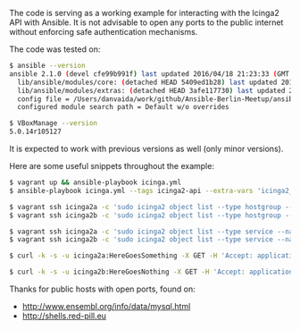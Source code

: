 The code is serving as a working example for interacting with the Icinga2 API with Ansible.
It is not advisable to open any ports to the public internet without enforcing safe authentication mechanisms.

The code was tested on:

```bash
$ ansible --version
ansible 2.1.0 (devel cfe99b991f) last updated 2016/04/18 21:23:33 (GMT +200)
  lib/ansible/modules/core: (detached HEAD 5409ed1b28) last updated 2016/04/18 21:23:52 (GMT +200)
  lib/ansible/modules/extras: (detached HEAD 3afe117730) last updated 2016/04/18 21:23:52 (GMT +200)
  config file = /Users/danvaida/work/github/Ansible-Berlin-Meetup/ansible-icinga2-api/ansible.cfg
  configured module search path = Default w/o overrides

$ VBoxManage --version
5.0.14r105127
```
It is expected to work with previous versions as well (only minor versions).

Here are some useful snippets throughout the example:

```bash
$ vagrant up && ansible-playbook icinga.yml
$ ansible-playbook icinga.yml --tags icinga2-api --extra-vars 'icinga2_api_method=POST'

$ vagrant ssh icinga2a -c 'sudo icinga2 object list --type hostgroup --name databases'
$ vagrant ssh icinga2b -c 'sudo icinga2 object list --type hostgroup --name webservers'

$ vagrant ssh icinga2a -c 'sudo icinga2 object list --type service --name diggy'
$ vagrant ssh icinga2b -c 'sudo icinga2 object list --type service --name flipper'

$ curl -k -s -u icinga2a:HereGoesSomething -X GET -H 'Accept: application/json' 'https://10.10.10.10:5665/v1/objects/services/icinga2a!diggy' | python -m json.tool

$ curl -k -s -u icinga2b:HereGoesNothing -X GET -H 'Accept: application/json' 'https://10.10.10.11:5665/v1/objects/services/icinga2b!flipper' | python -m json.tool
```

Thanks for public hosts with open ports, found on:
* http://www.ensembl.org/info/data/mysql.html
* http://shells.red-pill.eu
